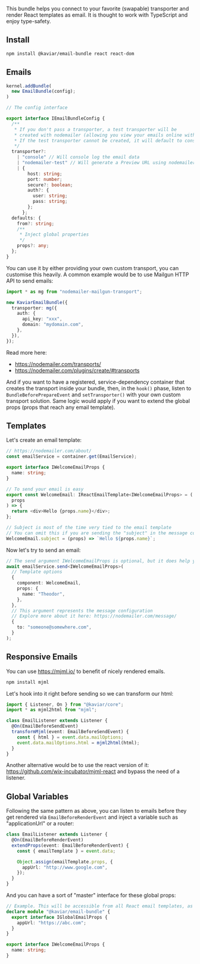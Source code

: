 This bundle helps you connect to your favorite (swapable) transporter and render React templates as email. It is thought to work with TypeScript and enjoy type-safety.

## Install

```bash
npm install @kaviar/email-bundle react react-dom
```

## Emails

```typescript
kernel.addBundle(
  new EmailBundle(config);
)

// The config interface

export interface IEmailBundleConfig {
  /**
   * If you don't pass a transporter, a test transporter will be
   * created with nodemailer (allowing you view your emails online without any SMTP).
   * If the test transporter cannot be created, it will default to console
   */
  transporter?:
    | "console" // Will console log the email data
    | "nodemailer-test" // Will generate a Preview URL using nodemailer test accounts
    | {
        host: string;
        port: number;
        secure?: boolean;
        auth?: {
          user: string;
          pass: string;
        };
      };
  defaults: {
    from?: string;
    /**
     * Inject global properties
     */
    props?: any;
  };
}
```

You can use it by either providing your own custom transport, you can customise this heavily. A common example would be to use Mailgun HTTP API to send emails:

```typescript
import * as mg from "nodemailer-mailgun-transport";

new KaviarEmailBundle({
  transporter: mg({
    auth: {
      api_key: "xxx",
      domain: "mydomain.com",
    },
  }),
});
```

Read more here:

- https://nodemailer.com/transports/
- https://nodemailer.com/plugins/create/#transports

And if you want to have a registered, service-dependency container that creates the transport inside your bundle, then, in the `hook()` phase, listen to `BundleBeforePrepareEvent` and `setTransporter()` with your own custom transport solution. Same logic would apply if you want to extend the global props (props that reach any email template).

## Templates

Let's create an email template:

```typescript
// https://nodemailer.com/about/
const emailService = container.get(EmailService);

export interface IWelcomeEmailProps {
  name: string;
}

// To send your email is easy
export const WelcomeEmail: IReactEmailTemplate<IWelcomeEmailProps> = (
  props
) => {
  return <div>Hello {props.name}</div>;
};

// Subject is most of the time very tied to the email template
// You can omit this if you are sending the "subject" in the message configuration
WelcomeEmail.subject = (props) => `Hello ${props.name}`;
```

Now let's try to send an email:

```typescript
// The send argument IWelcomeEmailProps is optional, but it does help you ensure the props is correctly sent
await emailService.send<IWelcomeEmailProps>(
  // Template options
  {
    component: WelcomeEmail,
    props: {
      name: "Theodor",
    },
  },
  // This argument represents the message configuration
  // Explore more about it here: https://nodemailer.com/message/
  {
    to: "someone@somewhere.com",
  }
);
```

## Responsive Emails

You can use https://mjml.io/ to benefit of nicely rendered emails.

```bash
npm install mjml
```

Let's hook into it right before sending so we can transform our html:

```typescript
import { Listener, On } from "@kaviar/core";
import * as mjml2html from "mjml";

class EmailListener extends Listener {
  @On(EmailBeforeSendEvent)
  transformMjml(event: EmailBeforeSendEvent) {
    const { html } = event.data.mailOptions;
    event.data.mailOptions.html = mjml2html(html);
  }
}
```

Another alternative would be to use the react version of it: https://github.com/wix-incubator/mjml-react and bypass the need of a listener.

## Global Variables

Following the same pattern as above, you can listen to emails before they get rendered via `EmailBeforeRenderEvent` and inject a variable such as "applicationUrl" or a router:

```ts
class EmailListener extends Listener {
  @On(EmailBeforeRenderEvent)
  extendProps(event: EmailBeforeRenderEvent) {
    const { emailTemplate } = event.data;

    Object.assign(emailTemplate.props, {
      appUrl: "http://www.google.com",
    });
  }
}
```

And you can have a sort of "master" interface for these global props:

```ts
// Example. This will be accessible from all React email templates, as long with their defined properties.
declare module "@kaviar/email-bundle" {
  export interface IGlobalEmailProps {
    appUrl: "https://abc.com";
  }
}

export interface IWelcomeEmailProps {
  name: string;
}
```
